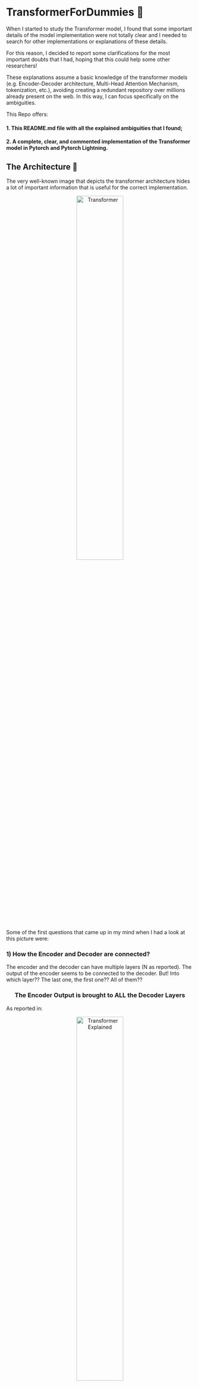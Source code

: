 # TransformerForDummies :rocket:
When I started to study the Transformer model, I found that some important details of the model implementation were not totally clear and I needed to search for other implementations or explanations of these details.

For this reason, I decided to report some clarifications for the most important doubts that I had, hoping that this could help some other researchers!

These explanations assume a basic knowledge of the transformer models (e.g. Encoder-Decoder architecture, Multi-Head  Attention Mechanism, tokenization, etc.), avoiding creating a redundant repository over millions already present on the web. In this way, I can focus specifically on the ambiguities.

This Repo offers:

#### 1. This README.md file with all the explained ambiguities that I found;
#### 2. A complete, clear, and commented implementation of the Transformer model in Pytorch and Pytorch Lightning.


## The Architecture :tada: 
The very well-known image that depicts the transformer architecture hides a lot of important information that is useful for the correct implementation.
<p align="center">
<img src="./assets/Transformer_architecture.png" alt="Transformer" width="50%"/>
</p>

Some of the first questions that came up in my mind when I had a look at this picture were:
### 1) **How the Encoder and Decoder are connected?**

The encoder and the decoder can have multiple layers (N as reported). The output of the encoder seems to be connected to the decoder. 
But! Into which layer?? The last one, the first one?? All of them??

### <center>**The Encoder Output is brought to ALL the Decoder Layers**</center>
As reported in:

<p align="center">
<img src="./assets/transformer_explained.png" alt="Transformer Explained" width="50%"/>
</p>

Picture taken by (https://www.truefoundry.com/blog/transformer-architecture)

### 2) **How is the encoder's output connected to the 'Multi-Head Attention of the Decoder'?**
Every attention block has three inputs that should Query, Key, and Value. Which one is what??

###  <p align=center>**The Keys and the Values come from the Encoder, the Queries come from the last sublayer of the decoder.**</p>

<p align="center">
<img src="./assets/answer_2.jpg" alt="Paragraph" width="35%"/>
</p>

Both the above answers could be extracted with a bit of interpretation from:
<p align="center">
<img src="./assets/paragraph_1.jpg" alt="Paragraph" width="70%"/>
</p>
Notice the phrase: 

*This allows every position in the decoder to attend over all the positions in the input sequence*, this sentence will also be useful later.


### 3) **What's the difference between the three different attention blocks?**

In the rest of the README we'll call:
- **Self-Attention block** of the encoder: the attention block of the encoder (of course :) )
- **Masked-Self-Attention block** of the decoder: you got it!
- **Cross-Attention block**: the block where the encoder is connected to the decoder.

Later a more detailed answer!

## The Masks :collision:

I admit that I struggled a bit to understand well how the masking is used in this model, mainly because a looot of things are given for granted, and appear clear and obvious only when you start to implement things and problems come up.

### 1) **How the mask is included in the Masked-Self-Attention block of the decoder?**

### The Look-Ahead/Causal Mask

First of all, I would have named the "Look Ahead Mask" as the "DON'T Look Ahead Mask". This mask is used by the decoder to allow the computation of attention only backward in the sentence.

Yes, it makes sense, but why?? Well, because at the inference time, the decoder will act in an auto-regressive manner, which means that it only has the encoder's input as a complete sentence, and the decoder should generate a word at a time during inference. Hence, only using the already generated words. For this reason, we need to force at training time to learn to predict the ground-truth output sentence without looking at the next words, otherwise, that's cheating!

Here we report the shape of the "Don't look ahead mask" also called "Causal Mask":
$M^C \in \mathbb{R}^{L x L}$

$$M^C = \begin{bmatrix} 
0 & -\infty & -\infty &  -\infty & -\infty &  -\infty  \\\
0 & 0 & -\infty & -\infty & -\infty & -\infty \\\
0 & 0 & 0 & -\infty & -\infty & -\infty \\\
0 & 0 & 0 & 0 & -\infty & -\infty \\\
0 & 0 & 0 & 0 & 0 & -\infty \\\
0 & 0 & 0 & 0 & 0 & 0 
\end{bmatrix}
$$

Notice that the size of the mask is $L \times L$ which is the length of the sentence. 

The matrix is composed of zeros and $-\infty$, we'll see in a moment why.

### **The computation of the masked attention is then**:


$$
    \mathop{\text{Attention}}(Q, K, V) = \mathop{\text{Softmax}}\bigg(\frac{QK^{T}}{\sqrt{d_k}} + M^C\bigg)V
$$

Notice the mask is inside the softmax function.

This is done because if we consider $Q \in \mathbb{R}^{L \times 1}, K \in \mathbb{R}^{L \times 1}, V \in \mathbb{R}^{L \times 1}$. We would have $QK^{T} \in \mathbb{R}^{L \times L}$

Now, **the $\mathop{\text{Softmax}}$ function is applied row-wise**, this is just because the later multiplication with $V$ is on the right-hand side.

Remind that $\mathop{\text{Softmax}}(x_i) = \frac{e^{x_i}}{\sum_i e^{x_i}}$, where the $x_i$ is in a set $X = {x_1, x_2, ..., x_n}$, this function just reweights the value to be summed to 1.

Hence, when the value is $-\infty$ the softmax gives a weight of $0$ that means "don't consider this value".

With an example everything is always clearer!

$$Q = K = V = \begin{bmatrix}1 \\\
2 \\\
3 \\\
4 \\\
5 \\\
6 \end{bmatrix} \in \mathbb{R}^{L \times 1}, L = 6
$$

$$QK^{T} = \begin{bmatrix} 1 \\\
2 \\\
3 \\\
4 \\\
5 \\\
6 \end{bmatrix} * \begin{bmatrix} 1 & 2 & 3 & 4 & 5 & 6 \end{bmatrix} \\
= \begin{bmatrix} 1 & 2 & 3 & 4 & 5 & 6 \\\ 
2 & 4 & 6 & 8 & 10 & 12 \\\
3 & 6 & 9 & 12 & 15 & 18 \\\
4 & 8 & 12 & 16 & 20 & 24  \\\ 
5 & 10 & 15 & 20 & 25 & 30\\\
6 & 12 & 18 & 24 & 30 & 36 
\end{bmatrix}$$

That of course is simmetric. Moreover, we have that $QK^{T} = \frac{QK^{T}}{\sqrt{d_k}}$ where $d_k$ is just the dimension of the single vector that in our example is just 1.

$$\frac{QK^{T}}{\sqrt{d_k}} = \begin{bmatrix} 1 & 2 & 3 & 4 & 5 & 6 \\\ 
2 & 4 & 6 & 8 & 10 & 12 \\\
3 & 6 & 9 & 12 & 15 & 18 \\\
4 & 8 & 12 & 16 & 20 & 24  \\\ 
5 & 10 & 15 & 20 & 25 & 30\\\
6 & 12 & 18 & 24 & 30 & 36 
\end{bmatrix}$$

$$\frac{QK^{T}}{\sqrt{d_k}} + M^C = \begin{bmatrix} 
1 & -\infty & -\infty & -\infty & -\infty &  -\infty  \\\
2 & 4 & -\infty & -\infty & -\infty & -\infty \\\
3 & 6 & 9 & -\infty & -\infty & -\infty \\\
4 & 8 & 12 & 16 & -\infty &  -\infty\\\
5 & 10 & 15 & 20 & 25 & -\infty  \\\
6 & 12 & 18 & 24 & 30 & 36 
\end{bmatrix}$$

Now we need to apply the **softmax function ROW-WISE**. Why row-wise? because remember that we are using column vectors:
$Q = K = V \in \mathbb{R}^{L \times 1}$ for this reason after the softmax we have $\mathop{\text{Softmax}}(\frac{QK^T}{\sqrt{d_k}}) \in \mathbb{R}^{L \times L}$ that multiplied by $V \in \mathbb{R}^{L \times 1}$ we have a new column vector $A \in \mathbb{R}^{L \times 1}$ ( $(L \times L) \times (L \times 1) = L \times (L \times L) \times 1 = L \times 1$ )


### ACHTUNG :anger:

#### 1. The softmax function is numerically unstable for $-\infty$. For this reason, we need to modify $-\infty$ values in a VERY HIGH NEGATIVE VALUE like -1E15;
#### 2. The softmax function is applied "for each row"! But remember how Pytorch handles the dimensions!

This could be trivial for the practitioners but it's important to explicate everything (the repo is called **TransformerForDummies** after all :D)

First of all, remember what the "dimensions" mean in pytorch: dim = 0, means that you are indexing through the rows! Dim = 1  means that you are indexing through the columns.
<p align="center">
<img src="./assets/tensor.jpg" alt="Transformer Explained" width="70%"/>
</p>

However, the Pytorch documentation of the softmax function reports:
<p align="center">
<img src="./assets/softmax.png" alt="Transformer Explained" width="90%"/>
</p>

That in this case means that every row will be "collapsed" independently to compute the softmax.
Hence, after the:

```python
values = torch.softmax(values, dim=-1)
```
Using the last dimension! That in our case will be all the whole rows!

We'll have:

$$
    \mathop{\text{Softmax}}\bigg(\frac{QK^{T}}{\sqrt{d_k}} + M^C\bigg) = \begin{bmatrix} 
1.0000e+00 & 0 & 0 & 0 & 0 &  0  \\\
1.1920e-01 & 8.8080e-01 & 0 & 0 & 0 & 0\\\
2.3556e-03 & 4.7314e-02 & 9.5033e-01 & 0 & 0 & 0\\\
6.0317e-06 & 3.2932e-04 & 1.7980e-02 & 9.8168e-01 & 0 &  0 \\\
2.0473e-09 & 3.0384e-07 & 4.5094e-05 & 6.6925e-03 & 9.9326e-01 & 0  \\\
9.3344e-14 & 3.7658e-11 & 1.5192e-08 & 6.1290e-06 &  2.4726e-03 & 9.9752e-01
\end{bmatrix}
$$

The sum "for each row" is always 1.0, try to believe!

Finally, we can compute the output values of the attention mechanism:

$$\mathop{\text{Softmax}}\bigg(\frac{QK^{T}}{\sqrt{d_k}} + M^C\bigg)V = \begin{bmatrix} 
1.0000e+00 & 0 & 0 & 0 & 0 &  0  \\\
1.1920e-01 & 8.8080e-01 & 0 & 0 & 0 & 0\\\
2.3556e-03 & 4.7314e-02 & 9.5033e-01 & 0 & 0 & 0\\\
6.0317e-06 & 3.2932e-04 & 1.7980e-02 & 9.8168e-01 & 0 &  0 \\\
2.0473e-09 & 3.0384e-07 & 4.5094e-05 & 6.6925e-03 & 9.9326e-01 & 0  \\\
9.3344e-14 & 3.7658e-11 & 1.5192e-08 & 6.1290e-06 &  2.4726e-03 & 9.9752e-01
\end{bmatrix} * \begin{bmatrix} 1 \\\ 2 \\\ 3 \\\ 4 \\\ 5 \\\ 6\end{bmatrix}$$

The results is:

$$\mathop{\text{Attention}}(Q, V, K) = \begin{bmatrix}
    1.0\\\
    1.8808 \\\
    2.9480 \\\
    3.9813 \\\
    4.9932 \\\
    5.9975
    \end{bmatrix}$$

This new vector represents a weighted combination of the values of  $V$, in fact, the first component considers only the first value, the second component is the weighted sum of the first two components, and so on...
### The Padding Mask

The Padding mask could seem trivial at first sight, but it has its own quibbles. The first reason why it is necessary is that **not all the sentences have the same length!**
We:
- **Add Padding tokens to bring all the sentences to have the same length;**
- **Create a mask that "block" the softmax function to consider this token that are uninformative.**

## The padding Mask: requires a paragraph for itself... :fire:
### 1) What if I do not want to use multiple sentences?? (BATCH SIZE = 1)?

### ***<p align=center>In this case we don't need a padding mask</p>***

### 2) Wait? But the encoder's input and the decoder's input can have different lengths? What about the padding then?

### ***<p align=center>The two inputs can have a different lengths. </p>***

Let's assume that we have the batch size equal to 1, the encoder output is $X \in \mathbb{R}^{L_1 \times E}$ and the input of the decoder is $Y \in \mathbb{R}^{L_2 \times E}$ (the same dimensionality of the input of the decoder is reported till the point of the conjunction of the two, that is the "Cross-Attention"), where $L_1$ is the length of the sentence in the encoder, $L_2$ is the length of the sentence in the decoder, $E$ is the embedding size.

First of all, the $E$ should be the same for the encoder and the decoder, if it is not obvious now, it will be in a second.

About the two sequence lengths instead, we remind from the answer 2, that the decoder offers the query to the attention, the encoder the keys, and the values instead. Hence, $Q \in \mathbb{R}^{L_2 \times E}, K \in \mathbb{R}^{L_1 \times E}, V \in \mathbb{R}^{L_1 \times E}$

$$\frac{QK^{T}}{\sqrt{|E|}} \in \mathbb{R}^{(L_2 \times E) \times (E \times L_1)} = \mathbb{R}^{L_2 \times L_1}$$

This first explains why the embedding size should be equal for the both encoder and the decoder (basic linear algebra).

Then, after the attention computation:

$$\mathop{\text{Softmax}}(\frac{Q_{d}K_{e}^{T}}{\sqrt{|E|}})V_{e} \in \mathbb{R}^{(L_2 \times L_1) \times (L_1 \times E)} = \mathbb{R}^{L_2 \times E}$$

where the pedices $e$ and $d$ denote the encoder and the decoder respectively, since we're talking about the Cross-Attention block.
So,
### ***<p align=center>In this case the decoder's output will have the same decoder's input length. </p>***

From a practical point of view though, we need to understand when have different lengths is convenient, necessary or else:
- *Training*: 
  - During the training, the batch size is larger than 1, so the padding _IS NECESSARY_;
  -	In theory, it is also possible to create batches for the encoder and the decoder of different lengths (sequence lengths, not the batch size of course). This can be annoying from the implementation point of view, but it could be convenient if there is a large difference in the lengths of the sequences between the two languages (if we consider a translation  task);
  - In practise during the training, the dataloader is often implemented using the same lengths for the encoder's and decoder's inputs.
- *Inference*:
  - At inference time (manually testing the model for example) we often use just one input, in this case, we don't need the padding since the batch size = 1.
  - On the other hand, if we implemented the model in such a way it is possible to have different sizes of the encoder's input and output, we don't even need the padding for the input.

Recap:
- The padding is used for two reasons:
  - Aligning the sequences for the same batch;
  - Aligning the sequences between the two batches of encoder and decoder (depends on the implementation).

### 4) What is the shape of the padding Mask? How is it employed?

First, if we want to talk about padding mask we need to consider the Batch size > 1 that we'll name $B$. Hence, $Q \in \mathbb{R}^{B \times L \times E}, K \in \mathbb{R}^{B \times L \times E}, V \in \mathbb{R}^{B \times L \times E}$, $L$ is the sequence length and $E$ is the embedding size.

Now, we'll use an arbitrary value for the padding token $[\text{PAD}]$, to align all the $|B|$ sequences to the same length $L$. 

As an example, the "proto-padding-mask" where $|B| = 4$ and $|L| = 6$, will be:

$$|B| \underbrace{\begin{bmatrix} x_1 & x_2 & [\text{PAD}] & [\text{PAD}] & [\text{PAD}] & [\text{PAD}] \\\
    x_3 & x_4 & x_5 & x_6 & [\text{PAD}] & [\text{PAD}] \\\
x_7 & x_8 & x_9 & [\text{PAD}] & [\text{PAD}] & [\text{PAD}] \\\
x_{10} & x_{11} & x_{12} & x_{13}] & x_{14} & [\text{PAD}] 
\end{bmatrix}}_{|L|}$$

Remember that the scaled-dot-product attention function with a generic mask is:

$$
    \mathop{\text{Attention}}(Q, K, V) = \mathop{\text{Softmax}}(\frac{QK^{T}}{\sqrt{d_k}} + M)V
$$

for the operation $QK^{T}$ the transposition for the tensor $K$ is done only on the last two dimensions (the batch dim is not considered), so 

$$QK^{T} \in \mathbb{R}^{(B \times L \times E) \times (B \times E \times L) } = \mathbb{R}^{B \times L \times L}
$$

Now, for each sentence in the set of size $|B|$ we have a $L \times L$ matrix that should be masked. 
To better understand how to construct our padding mask we can make and example with a single sentence, let's say the third row!

$$Q = K = \begin{bmatrix}x_7 \\\
x_8 \\\
x_9 \\\
[\text{PAD}] \\\
[\text{PAD}] \\\ 
[\text{PAD}] \end{bmatrix}\in \mathbb{R}^{1xLxE}$$

Considering every element like $x_7 \in \mathbb{R}^{E}$. So,

$$QK^{T} = \begin{bmatrix}x_7 \\\
x_8 \\\
x_9 \\\
[\text{PAD}] \\\
[\text{PAD}] \\\ 
[\text{PAD}] \end{bmatrix} * \begin{bmatrix}x_7 & x_8 & x_9 & [\text{PAD}] & [\text{PAD}] & [\text{PAD}] \end{bmatrix} = \begin{bmatrix} x_7x_7 & x_7x_8 & x_7x_9 & x_7[\text{PAD}] & x_7[\text{PAD}] & x_7[\text{PAD}] \\\
x_8x_7 & x_8x_8 & x_8x_9 & x_8[\text{PAD}] & x_8[\text{PAD}] & x_8[\text{PAD}] \\\
x_9x_7 & x_9x_8 & x_9x_9 & x_9[\text{PAD}] & x_9[\text{PAD}] & x_9[\text{PAD}] \\\
[\text{PAD}]x_7 & [\text{PAD}]x_8 & [\text{PAD}]x_9 & [\text{PAD}][\text{PAD}] & [\text{PAD}][\text{PAD}] & [\text{PAD}][\text{PAD}] \\\
[\text{PAD}]x_7 & [\text{PAD}]x_8 & [\text{PAD}]x_9 & [\text{PAD}][\text{PAD}] & [\text{PAD}][\text{PAD}] & [\text{PAD}][\text{PAD}] \\\
[\text{PAD}]x_7 & [\text{PAD}]x_8 & [\text{PAD}]x_9 & [\text{PAD}][\text{PAD}] & [\text{PAD}][\text{PAD}] & [\text{PAD}][\text{PAD}] 
\end{bmatrix}
$$

It's easy to see that every position in which we have a multiplication by the padding token (actually a dot product because every entry is $\in \mathbb{R}^{E}$) should be masked.

Hence, our padding mask for the third sentence will be:

$$
    M^{P}_3 = \begin{bmatrix} 0 & 0 & 0 & -\infty & -\infty & -\infty \\\
0 & 0 & 0 & -\infty & -\infty & -\infty \\\
0 & 0 & 0 & -\infty & -\infty & -\infty \\\
-\infty & -\infty & -\infty & -\infty & -\infty & -\infty \\\
-\infty & -\infty & -\infty & -\infty & -\infty & -\infty  \\\
-\infty & -\infty & -\infty & -\infty & -\infty & -\infty  
\end{bmatrix}
$$

It's easy to derive this mask with these operations:

```python
B = 1
L = 6
padding_mask = torch.FloatTensor([False, False, False, False, True, True]).unsqueeze(0).unsqueeze(0)
padding_mask_right = padding_mask.repeat(1, L, 1)
padding_mask_left = padding_mask_right.transpose(-1, -2)
padding_mask = (padding_mask_left | padding_mask_right).float()
padding_mask[padding_mask == 1.] = -torch.inf
```
but I'm pretty sure more efficient ways exists. 
It's important to notice also from the implementation, that the padding mask is like it is composed by two masks. This is because $Q$ and $K^T$ are vector with each having its own padding mask. 
In this case the two vectors are the same so the resulting padding mask is simmetric.


Hence, we'll have a different Padding mask for each sentence. 

$$M^{P} = \[ M^{P}_1, ..., M^{P}_B \]$$

### 3) Ok, but the Transformer has 3 attention blocks in which one I should insert the padding mask?

This is probably one of the hardest question I had to find an answer to. Let's start from the most trivial things. The Masked-Self-Attention block of course needs the Causal Mask, and that's ok. However, the most reasonable thing is that both the Self-attention block of the encoder, and Masked-Self-Attention block of the Decoder, also need a padding Mask.
This is because as reported in the article:

- _"The encoder contains self-attention layers. In a self-attention layer all of the keys, values
and queries come from the same place, in this case, the output of the previous layer in the
encoder. Each position in the encoder **can attend to all positions** in the previous layer of the
encoder."_
- _"Similarly, self-attention layers in the decoder allow each position in the decoder **to attend to
all positions** in the decoder up to and including that position. We need to prevent leftward
information flow in the decoder to preserve the auto-regressive property. We implement this
inside of scaled dot-product attention by masking out (setting to −∞) all values in the input
of the softmax which correspond to illegal connections. See Figure 2"_

When in the article is mentioned that the self-attention blocks should attend to "all the positions", it's reasonable to think that only the meaningful part should be attended, so excluding the padding token. 
Hence, until now we have: Encoder's Self-Attention block needs the Padding Mask; the Decoder's Masked-Self-Attention block needs padding Mask + Causal Mask.

#### Perfect! **But what about the Cross-Attention block in the decoder?** 

The article reports:

<p align="center">
<img src="./assets/paragraph_1.jpg" alt="Paragraph" width="90%"/>
</p>

So, if we need to consider the same rational where "all the positions" means all the meaningful positions, Do we need to combine two padding masks??,
the encoder and the decoder's one, also considering that Queries come from the decoder and the Keys from the encoder?? However, since I didn't want to speculate much, I needed to investigate more.

First of all, I found that the same question has been asked a lot around the web, but few time I've seen a reasonable answer: [HERE](https://medium.com/@sxyxiaoyao/i-have-a-question-about-this-line-code-why-we-need-memory-mask-in-decoder-ab7d5a9e8060) [HERE](https://github.com/pytorch/pytorch/issues/124931) [HERE](https://stackoverflow.com/questions/62170439/difference-between-src-mask-and-src-key-padding-mask) [HERE](https://medium.com/@bavalpreetsinghh/transformer-from-scratch-using-pytorch-28a5d1b2e033) [HERE](https://datascience.stackexchange.com/questions/65067/proper-masking-in-the-transformer-model) [HERE](https://datascience.stackexchange.com/questions/88097/why-do-transformers-mask-at-every-layer-instead-of-just-at-the-input-layer) [HERE](https://ai.stackexchange.com/questions/25041/is-the-decoder-mask-triangular-mask-applied-only-in-the-first-decoder-block-o)

Unfortunately, not all the answer were clear and agreed to each other. In spite of this, I tried to have my own answer, mainly based on these factors:

- The official Pytorch Implementation of the Transformer model has as parameter the **_memory_mask_** [HERE](https://pytorch.org/docs/stable/generated/torch.nn.Transformer.html)
- [This article](https://medium.com/@bavalpreetsinghh/transformer-from-scratch-using-pytorch-28a5d1b2e033) reports that it is necessary to avoid conflict. Which conflict? Not explained.
- [This](https://stackoverflow.com/questions/62170439/difference-between-src-mask-and-src-key-padding-mask) instead reports that the memory mask is just the same as the encoder-input's Padding mask, so in general applied to the Keys. Ok, but why?

Ok, my catch on this is: 
1. The Cross-Attention block needs a padding Mask; 
2. In the official implementations there is what is called Memory Mask that seems to be a copy of the encoder's input padding mask; 
3. I haven't found anything about the inclusion of the decoder's input padding mask.

However, I wasn't satisfied with this. I had to prove the sense by myself. 

So, let's start with and example where queries come from the decoder, and the keys and values are the same vector from the encoder output.

$Q_d \in \mathbb{R}^{L_2 \times E}, K_e^T \in \mathbb{R}^{E \times L_1}, V_e \in \mathbb{R}^{L_1 \times E}$ with $E = 1$

$$Q_d = \begin{bmatrix}
    1\\\
    2 \\\
    3 \\\
    [\text{null}_d] \\\
    [\text{null}_d] \\\
    [\text{null}_d]
    \end{bmatrix}; K_e^T = \begin{bmatrix} 4 & 5 & 6 & 7 & [\text{null}_e] & [\text{null}_e]\end{bmatrix};  V_e = \begin{bmatrix}
    4\\\
    5 \\\
    6 \\\
    7 \\\
    [\text{null}_e] \\\
    [\text{null}_e]
    \end{bmatrix};$$


$$Q_dK_e^T = \begin{bmatrix} 4 & 5 & 6 & 7 & 1*[\text{null}_e] & 1*[\text{null}_e] \\\
     8 & 10 & 12 & 14 & 2*[\text{null}_e] & 2*[\text{null}_e] \\\
     12 & 15 & 18 & 21 & 3*[\text{null}_e] & 3*[\text{null}_e] \\\
     [\text{null}_d] * 4 & [\text{null}_d] * 5 & [\text{null}_d] * 6 & [\text{null}_d] * 7 & [\text{null}_d] * [\text{null}_e] & [\text{null}_d] * [\text{null}_e] \\\
    [\text{null}_d] * 4 & [\text{null}_d] * 5 & [\text{null}_d] * 6 & [\text{null}_d] * 7 & [\text{null}_d] * [\text{null}_e] & [\text{null}_d] * [\text{null}_e]  \\\
    [\text{null}_d] * 4 & [\text{null}_d] * 5 & [\text{null}_d] * 6 & [\text{null}_d] * 7 & [\text{null}_d] * [\text{null}_e] & [\text{null}_d] * [\text{null}_e]\end{bmatrix}$$

Where $\text{null}_d$ or $\text{null}_e$ represent the values in the vector correspondent to the Padding values of decoder and encoder respectively.

Now let's consider the three possibilities for the Padding mask: encoder's input Padding mask, decoder's input padding mask, combination of both.
More precisely, since the computation of the $Q_dK_e^T$ have the query from the decoder and the keys from the encoder, we'll call  the "left decoder's input Padding mask" and "right encoder's input Padding mask" respectively.

$$M_e^{\text {right }} = \begin{bmatrix} 0 & 0 & 0 & 0 & -\infty & -\infty\\\
 0 & 0 & 0 & 0 & -\infty & -\infty \\\
0 & 0 & 0 & 0 & -\infty & -\infty \\\
0 & 0 & 0 & 0 & -\infty & -\infty \\\
0 & 0 & 0 & 0 & -\infty & -\infty \\\
0 & 0 & 0 & 0 & -\infty & -\infty 
\end{bmatrix}
$$

$$M_d^{\text{left}} = \begin{bmatrix} 0 & 0 & 0 & 0 & 0 & 0\\\
 0 & 0 & 0 & 0 & 0 & 0 \\\
0 & 0 & 0 & 0 & 0 & 0 \\\
-\infty & -\infty & -\infty & -\infty & -\infty & -\infty  \\\
-\infty & -\infty & -\infty & -\infty & -\infty & -\infty  \\\
-\infty & -\infty & -\infty & -\infty & -\infty & -\infty 
\end{bmatrix}
$$

$$M_d^{\text{left}} +  M_e^{\text {right }}  = \begin{bmatrix} 0 & 0 & 0 & 0 & -\infty & -\infty\\\
 0 & 0 & 0 & 0 & -\infty & -\infty\\\
0 & 0 & 0 & 0 & -\infty & -\infty \\\
-\infty & -\infty & -\infty & -\infty & -\infty & -\infty  \\\
-\infty & -\infty & -\infty & -\infty & -\infty & -\infty  \\\
-\infty & -\infty & -\infty & -\infty & -\infty & -\infty 
\end{bmatrix}
$$

Ok, now let's apply the three possibilities, and see what happens.

#### Right Encoder's input padding mask

$$\frac{Q_{d}K_{e}^{T}}{\sqrt{d_k}} + M_e^{\text {right }}  = \begin{bmatrix} 4 & 5 & 6 & 7 & -\infty & -\infty \\\
 8 & 10 & 12 & 14 & -\infty & -\infty \\\
 12 & 15 & 18 & 21 & -\infty & -\infty \\\
 [\text{null}_d]*4 & [\text{null}_d]*5 & [\text{null}_d]*6 & [\text{null}_d]*7 & -\infty & -\infty \\\
[\text{null}_d]*4 & [\text{null}_d]*5 & [\text{null}_d]*6 & [\text{null}_d]*7 & -\infty & -\infty  \\\
[\text{null}_d]*4 & [\text{null}_d]*5 & [\text{null}_d]*6 & [\text{null}_d]*7 & -\infty & -\infty 
\end{bmatrix}
$$

$$\mathop{\text{Softmax}}(\frac{Q_{d}K_{e}^{T}}{\sqrt{d_k}} + M_e^{\text {right }})V_e = \begin{bmatrix} 0.0321 & 0.0871 & 0.2369 & 0.6439 & 0 & 0 \\\
0.0021 & 0.0158 & 0.1171 & 0.8650 & 0 & 0 \\\
 1.1727e-04 &  2.3554e-03 & 4.7309e-02 & 9.5022e-01 & 0 & 0\\\
 w_1^{null} & w_2^{null} & w_3^{null} & w_4^{null} & 0 & 0 \\\
w_5^{null} & w_6^{null} & w_7^{null} & w_8^{null} & 0 & 0   \\\
w_9^{null} & w_{10}^{null} & w_{11}^{null} & w_{12}^{null} & 0 & 0 
\end{bmatrix}* \begin{bmatrix}
    4\\\
    5 \\\
    6 \\\
    7 \\\
    [\text{null}_d] \\\
    [\text{null}_d]
    \end{bmatrix} \\
 = \begin{bmatrix} 6.4926 \\\
6.845 \\\
6.9476 \\\
W_1^{null} \\\
W_2^{null} \\\
W_3^{null}
\end{bmatrix}
$$

Where $w_x^{null}$ represent a weight from a non-relevant position and $W_x^{null}$ represent a dot product out of a matrix multiplication that contains some $w_x^{null}$ values.
As it is possible to see the output vector contains at the end some values that represent the padding.

#### Left Decoder's input padding mask

$$\frac{Q_{d}K_{e}^{T}}{\sqrt{d_k}} + M_d^{\text{left}} = \begin{bmatrix} 4 & 5 & 6 & 7 & 1*[\text{null}_e] & 1*[\text{null}_e] \\\
 8 & 10 & 12 & 14 & 2*[\text{null}_e] & 2*[\text{null}_e] \\\
 12 & 15 & 18 & 21 & 3*[\text{null}_e] & 3*[\text{null}_e] \\\
-\infty & -\infty & -\infty & -\infty & -\infty & -\infty  \\\
-\infty & -\infty & -\infty & -\infty & -\infty & -\infty  \\\
-\infty & -\infty & -\infty & -\infty & -\infty & -\infty 
\end{bmatrix}
$$

$$\mathop{\text{Softmax}}(\frac{Q_{d}K_{e}^{T}}{\sqrt{d_k}} + M_d^{\text{left}} )V_e = \begin{bmatrix} w_1^{dirty} & w_2^{dirty} & w_3^{dirty} & w_4^{dirty} & w_5^{null} & w_6^{null} \\\
w_1^{dirty} & w_2^{dirty} & w_3^{dirty} & w_4^{dirty} & w_5^{null} & w_6^{null} \\\
w_1^{dirty} & w_2^{dirty} & w_3^{dirty} & w_4^{dirty} & w_5^{null} & w_6^{null} \\\
0.1666 & 0.1666 & 0.1666 & 0.1666 & 0.1666 & 0.1666  \\\
0.1666 & 0.1666 & 0.1666 & 0.1666 & 0.1666 & 0.1666  \\\
0.1666 & 0.1666 & 0.1666 & 0.1666 & 0.1666 & 0.1666 
\end{bmatrix} * \begin{bmatrix}
    4\\\
    5 \\\
    6 \\\
    7 \\\
    [\text{null}_d] \\\
    [\text{null}_d]
    \end{bmatrix} = \begin{bmatrix} W_1^{dirty} \\\
W_2^{dirty} \\\
W_3^{dirty} \\\
W_4^{null} \\\
W_5^{null} \\\
W_6^{null}
\end{bmatrix}
$$

Here I called $w_x^{dirty}$ the weights values out of the softmax computed also using some values from the padding positions. 
As it is possible to see the output in this case is composed by "dirty" values and null values.

Finally, the combination of both the padding masks.
#### Both Encoder's and  Decoder's input padding mask

$$
\frac{Q_{d}K_{e}^{T}}{\sqrt{d_k}} + M_d^{\text{left}} + M_e^{\text {right }} = \begin{bmatrix} 4 & 5 & 6 & 7 & -\infty & -\infty \\\
 8 & 10 & 12 & 14 & -\infty & -\infty \\\
 12 & 15 & 18 & 21 & -\infty & -\infty \\\
-\infty & -\infty & -\infty & -\infty & -\infty & -\infty  \\\
-\infty & -\infty & -\infty & -\infty & -\infty & -\infty  \\\
-\infty & -\infty & -\infty & -\infty & -\infty & -\infty 
\end{bmatrix}
$$
$$
\mathop{\text{Softmax}}(\frac{Q_{d}K_{e}^{T}}{\sqrt{d_k}} + M_d^{\text{left}} + M_e^{\text {right }})V_e = \begin{bmatrix} 0.0321 & 0.0871 & 0.2369 & 0.6439 & 0 & 0 \\\
0.0021 & 0.0158 & 0.1171 & 0.8650 & 0 & 0 \\\
 1.1727e-04 &  2.3554e-03 & 4.7309e-02 & 9.5022e-01 & 0 & 0\\\
0.1666 & 0.1666 & 0.1666 & 0.1666 & 0.1666 & 0.1666  \\\
0.1666 & 0.1666 & 0.1666 & 0.1666 & 0.1666 & 0.1666  \\\
0.1666 & 0.1666 & 0.1666 & 0.1666 & 0.1666 & 0.1666 
\end{bmatrix} * \begin{bmatrix}
    4\\\
    5 \\\
    6 \\\
    7 \\\
    [\text{null}_d] \\\
    [\text{null}_d]
    \end{bmatrix} = \begin{bmatrix} 6.4926 \\\
6.845 \\\
6.9476 \\\
W_1^{null} \\\
W_2^{null} \\\
W_3^{null}
\end{bmatrix}
$$

### Finally we have our answer!
First!

$$\mathop{\text{Softmax}}(\frac{Q_{d}K_{e}^{T}}{\sqrt{d_k}} + M_d^{left} + M_e^{\text {right }})V_e = \mathop{\text{Softmax}}(\frac{Q_{d}K_{e}^{T}}{\sqrt{d_k}} + M_e^{\text {right }})V_e$$

Using the decoder's input padding mask would create dirty values. Hence, using the right encoder's input padding mask is the best choice. 
Not using any padding mask for the Cross-Attention block would create dirty values. 

Just to experimentally validate this assertion I trained a simple Transformer model and I found that with the right padding mask for the Cross-Attention block leads to better validation accuracy respect to not using any.
(7.154 vs 7.3 of Validation loss after 1 epoch)

## padding Mask Usage Recap:

#### - **Encoder Self-Attention block wants: ENCODER'S INPUT padding MASK**
#### - **Decoder MASKED Self-Attention block wants: DECODER'S INPUT padding MASK + CAUSAL MASK**
#### - **Encoder-Decoder Cross-Attention block wants: ENCODER'S INPUT padding MASK**

<p align="center">
<img src="./assets/padding_Masks.png" alt="Transformer Architecture with masks annotated" width="50%"/>
</p>


### Recap for the Masking

#### - Self-Attention Encoder block: 

$$\mathop{\text{SelfAttention}}(Q_{e}, K_{e}, V_{e}) = \mathop{\text{Softmax}}(\frac{Q_{e}K_{e}^{T}}{\sqrt{d_k}} + M_e^{P})V_{e}$$

$M_e^{P} = M_e^{\text{left}} + M_e^{\text {right }}$ that is $M_e^{\text{left}} = M_e^{\text{right}^T}$
#### - Decoder MASKED Self-Attention block:

$$\mathop{\text{MaskedSelfAttention}}(Q_{d}, K_{d}, V_{d}) = \mathop{\text{Softmax}}(\frac{Q_{d}K_{d}^{T}}{\sqrt{d_k}} + M_d^{P} + M^{C})V_{d}$$

$M_d^{P} = M_d^{\text{left}} + M_d^{\text {right }}$ that is $M_d^{\text{left}} = M_d^{\text {right }^T}$
#### - Encoder-Decoder Cross-Attention block: 

$$\mathop{\text{CrossAttention}}(Q_{d}, K_{e}, V_{e}) = \mathop{\text{Softmax}}(\frac{Q_{d}K_{e}^{T}}{\sqrt{d_k}} + M_e^{\text {right }})V_{e}$$

Where the pedices $e$ or $d$ in this case stand for Encoder and Decoder. $M^P$ is the padding Mask, $M^C$ is the Causal Mask, $d_k$ is the embedding dimension that in our case is $E$, (in whole in example we didn't mention the different heads).

## The Embeddings :grey_question:

### 1) How the embeddings layers are implemented?

The embeddings layer are used to map each token into a vector. 

To allow this it's easy to just use the *torch.nn.Embedding(num_embeddings, embedding_dim, ...)* class. Internally the class is just a linear layer that maps an integer into a vector. Still more under the hood, each integer is considered in one-hot-encoding.

Hence, the parameters will be:
- num_embeddings = VOCABULARY SIZE
- embedding_dim = EMBEDDING SIZE

Unfortunately for this reason, the embedding layer is one of the storage heavy part of the model. Let's make an example:
VOCABULARY SIZE = 50k and EMBEDDING SIZE = 512, we'll have a linear layer of $512 \times 50'000 = 25,6*10^6$ parameters, that are more than 25,6 millions of parameters. 

Moreover, considering that we have two different embeddings layers ( one for the encoder and one for the decoder), we have more than 50 millions parameters just for the first step of the processing.
Remind that this layer is trainable.
## The last layer of the Decoder :fearful:

Even if this part is almost straightforward, in the paper is the most ambiguous one. 

It's intuitive that we just need a linear layer and a softmax to have a "vocabulary-sized" vector of probabilities to sample the most probable next word.
However, let's read:

<p align="center">
<img src="./assets/Embeddings.png" alt="Paragraph" width="70%"/>
</p>

We first read
- *[...], **we share the same weight matrix between the two embedding layers and the pre-softmax
linear transformation**, [...].*

Wait Wait Wait!
- I can accept a weights sharing between the embedding layer of the Decoder and its last layer, because maybe we just want to save some parameters and because the vocabulary for the target sentence in the decoder is the same in output of course...
- But WHY?? It should be shared with the Encoder's embedding layer, that probably will have a different vocabulary, since this model is generally considered for a task like Translation??? Am I missing something? :confounded:

I searched a lot and I found one only sensed answer, thanks to 'noe' on Datascience.Stackexchange:

- *The source and target embeddings can be shared or not. This is a design decision. They are normally shared if the token vocabulary is shared, and this normally happens when you have languages with the same script (i.e. the Latin alphabet). If your source and target languages are e.g. English and Chinese, which have different writing systems, your token vocabularies would probably not be shared, and then the embeddings wouldn't be shared either. NOE*

- *Then, the linear projection before the softmax can be shared with the target embedding matrix. This is also a design decision. It is frequent to share them. NOE*

uff...okok I took a sigh of relief, it was as I thought, just a task dependent design choice.

For the all answer refer [HERE](https://datascience.stackexchange.com/questions/84930/weights-shared-by-different-parts-of-a-transformer-model "Why sharing weights") 

Hence, my recap is:

#### 1. Decoder Embedding Layer and final Linear Layer before the softmax share the weights;

This is actually a design choice also to reduce the computation.

#### 2. Encoder Embedding Layer and Decoder Embedding Layer can share the weights in the case the source and the target languages are the same.

So, in this case all the three layer share the same weights as reported in the article.

Ok, let's continue to read:

- **[...] In the embedding layers, we multiply those weights by $\sqrt{d_{model}}$.** 

...Totally out of nowhere...why now???:weary:

After a very long search and time thinking about it..

**The answer is that there is no answer!** As also reported in [HERE](https://datascience.stackexchange.com/questions/87906/transformer-model-why-are-word-embeddings-scaled-before-adding-positional-encod "Answer 1") [HERE](https://github.com/espnet/espnet/issues/2797 "Answer 2") [HERE](https://github.com/wenet-e2e/wenet/issues/45 "Answer 3") [HERE](https://github.com/OpenNMT/OpenNMT-py/issues/1722 "Answer 4")    

Actually my catch on this turns around a couple of thoughs:
- Inside the attention blocks all the dot-product are scaled by $\sqrt{d_{model}}$ that is the standard deviation of a dot-product between two independent random vector, though scaling in such a way everything has a variance of 1;
- The layer normalization largely used is done exactly to keep every vector to variance of 1;
- From the scheme it's possible to see that we always have the layer normalization as output of both encoder and decoder.

Hence, my idea is that since the actual vectors that represent the tokens as inputs of both encoder and decoder "don't have variance of 1" ( I'm talking about the embedding from the embeddings layers), we need to rescaled them multiplying them back by $\sqrt{d_{model}}$.
In this way the softmax is operating using the vectors of the actual size. 

Every comment on this is largely accepted.

## The Layer normalization :satisfied:

The only interesting thing that I'd like to report for this is that the normalization makes use of the **Biased Variance** and not the unbiased one (strengthening even more my idea on the rescaling by $\sqrt{d_{model}}$).

We remind that:

$$\sigma_{biased} = \frac{1}{N} \sum_{i=1}^{N} (x_i - \mu)^2$$
$$\sigma_{unbiased} = \frac{1}{N -1} \sum_{i=1}^{N} (x_i - \mu)^2$$

So keep an eye on this if you want to reimplement this by yourself. 

## The Dropout
The article reports:
- _**Each layer has two sub-layers. The first is a multi-head self-attention mechanism, and the second is a simple, position-
wise fully connected feed-forward network.**_ 
- _**We apply dropout [ 33] to the output of each sub-layer, before it is added to the
sub-layer input and normalized. In addition, we apply dropout to the sums of the embeddings and the
positional encodings in both the encoder and decoder stacks.[...]**_

Hence, we deduce that the dropout layers are reported how depicted in the picture below:

<p align="center">
<img src="./assets/Dropout.png" alt="Paragraph" width="50%"/>
</p>

What it not mentioned in the article is that the Dropout is also implemented inside the attention mechanism [HERE](https://serp.ai/attention-dropout/) [HERE](https://stats.stackexchange.com/questions/509798/attention-dropout-where-was-it-proposed-used-first):

- _**After the Softmax function add a dropout**_

## The Special Tokens :relieved:

Why we need to use the special tokens? Around the web and in several papers a lot of different tokens are used. 

### The [SOS] Token
Let's consider the inference time, so we are using our already trained model, and we want to translate a source sentence into a target sentence.
We already have an input sequence for the encoder, but how do we start the input of the decoder?? 
We need a starting point from which we can compute the whole sequence, that in theory should be that first word of the translation that we do not know! 
For this reason it's enough a dummy word that we'll call [SOS] (Start Of Sentence). 
Let's say $f_e(x)$ is the function representing the encoder, $f_d(y, f_x(x))$ is the function representing the decoder. So, iteratively:
- $f_d^1([SOS], f_e([The, dog, is, beautiful)) = [Il]$
- $f_d^2([Il], f_e([The, dog, is, beautiful)) = [cane]$
- $f_d^3([cane], f_e([The, dog, is, beautiful)) = [é]$
- $f_d^4([è], f_e([The, dog, is, beautiful)) = [bello]$

### The [EOS] Token
The [EOS] token (End Of Sentence) it's necessary for exactly the opposite reason of the start token. We need to stop the generation of words.
Considering that the generation is one token at time, so practically in a for loop, we need a way to stop the generation but also allow the model to learn when to stop the generation as well.
For this reason we need the [EOS] to be set at the end of the sentence for the decoder.

- $f_d^4([è], f_e([The, dog, is, beautiful)) = [bello]$
- $f_d^5([bello], f_e([The, dog, is, beautiful)) = [come]$
- $f_d^6([il], f_e([The, dog, is, beautiful)) = [tramonto]$
- ... it can continue gibbering..

The right way:
- $f_d^4([è], f_e([The, dog, is, beautiful)) = [bello]$
- $f_d^5([bello], f_e([The, dog, is, beautiful)) = [EOS]$
- STOP

In this way we know when to stop inferencing.


### And in the Encoder?
The encoder, at least in principle, doesn't need the [SOS] nor the [EOS] token. However, these are often used in the encoder as well, mainly to help the model to understand when the input sequence of the encoder start and finishes,
in this way can influence the generation or the termination of the output sequence. [HERE](https://github.com/Kyubyong/transformer/issues/64) [HERE](https://www.reddit.com/r/deeplearning/comments/ob03fn/the_input_format_for_the_encoder_in_transformer/)


### What about the padding here?
The padding is just added right after the [EOS].

## The Training
Now the crispy things! All the guides that I found were boring, redundant and somewhat unclear on the peculiarity of the transformer training that in my opinion is base on only two things:

1. **Shift Left the ground-truth output of just one step;**
2. **Set the CrossEntropyLoss to ignore the paddings!**

### 1. Shift Left
In the paper is depicted as "Output (Shifted right)", very confusing in my opinion. 

Anyway, let's make an example: The ground truth output is $out = [Il, cane, è, bello, \text{PAD}, \text{PAD}, \text{PAD}]$, and this will be the input of the decoder. We remember that we need to predict the next word for each, so my approach is:

- $out-rolled = [cane, è, bello, \text{PAD}, \text{PAD}, \text{PAD}, Il]$

Set the last as padding (in a moment you'll understand why):

- $out-rolled = [cane, è, bello, \text{PAD}, \text{PAD}, \text{PAD}, \text{PAD}]$

```python
target_batch_out = torch.roll(target_batch, -1, dims=-1)
target_batch_out[:, -1] = self.padding_index
```

### 2. CrossEntropyLoss can ignore the padding

When we compute the loss we don't need to match the paddings, since are just blank spaces. We need to compute it only for the meaningful tokens.
Fortunately, the *nn.CrossEntropyLoss(...)* class has the *ignore_index* parameter that you can easily set.


```python
self.loss = nn.CrossEntropyLoss(ignore_index=self.padding_index)
```

Of course other faster implemenations are possible.

## The Inference

As already heard many times, the inference is done in autoregressive way. This means that the output depends on all the previous values. 
However,

### How come the output of the decoder is of the same size of its input even though we just need the next token?

Well for the first token is simple: the input will be $\text{[SOS]}$ and only one token will be given, so it's enough to compute the softmax over those vocab_size values.
However, from the second step on the input of the decoder will be $[\text{[SOS]}, \text{token}_1]$ so also the output will have the sequence length of two!
From this point on, it's just enough to consider the LAST token.

```python
out = model(encoder_input=tokenized_sentence,
                        decoder_input=decoder_input)
## The output will be of size (Batch_size, sequence_length, vocab_size)
out = torch.argmax(torch.softmax(out[:, -1, :], dim=-1)) ## Take just the last one
decoder_input = torch.cat([decoder_input, out.unsqueeze(0).unsqueeze(0)], dim=-1)
```

### Ok, but why it works in this way?
Well, remember the example of the causal mask, that I'll report here:


$$\mathop{\text{Softmax}}\bigg(\frac{QK^{T}}{\sqrt{d_k}} + M^C\bigg)V = \begin{bmatrix} 
1.0000e+00 & 0 & 0 & 0 & 0 &  0  \\\
1.1920e-01 & 8.8080e-01 & 0 & 0 & 0 & 0\\\
2.3556e-03 & 4.7314e-02 & 9.5033e-01 & 0 & 0 & 0\\\
6.0317e-06 & 3.2932e-04 & 1.7980e-02 & 9.8168e-01 & 0 &  0 \\\
2.0473e-09 & 3.0384e-07 & 4.5094e-05 & 6.6925e-03 & 9.9326e-01 & 0  \\\
9.3344e-14 & 3.7658e-11 & 1.5192e-08 & 6.1290e-06 &  2.4726e-03 & 9.9752e-01
\end{bmatrix} * \begin{bmatrix} 1 \\\ 2 \\\ 3 \\\ 4 \\\ 5 \\\ 6\end{bmatrix} = \begin{bmatrix}
    1.0\\\
    1.8808 \\\
    2.9480 \\\
    3.9813 \\\
    4.9932 \\\
    5.9975
    \end{bmatrix}$$

The output vector is of our concern. The first component of the output vector consider only the first token, the second component the first two, the third one the first three, and so on.
For this reason, we'll just take the last element. 

## References

- [Attention is All You Need](https://arxiv.org/abs/1706.03762)
- [Illustrated Transformer](https://jalammar.github.io/illustrated-transformer/)
- [The Annotated Transformer]( https://nlp.seas.harvard.edu/2018/04/03/attention.html)